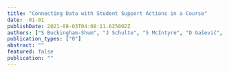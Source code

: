 ```yaml
---
title: "Connecting Data with Student Support Actions in a Course"
date: -01-01
publishDate: 2021-08-03T04:08:11.625002Z
authors: ["S Buckingham-Shum", "J Schulte", "S McIntyre", "D Gašević", "J Gao", "G Siemens"]
publication_types: ["0"]
abstract: ""
featured: false
publication: ""
---
```


